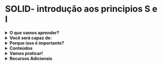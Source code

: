 # SOLID- introdução aos principios S e I

<details>
  <summary><strong> O que vamos aprender? </strong></summary><br />
 SOLID é um acrônimo utilizado para memorizarmos cinco principios básicos na engenharia de software, eles são amplamente divulgados pelo programador e escritor Robert C. Martin e tem como objetivo tornar a escrita de códigos com orientação à objetos mais simples, reutilizável, agil e padronizaods.  
  
</details>

<details>
  <summary><strong> Você será capaz de: </strong></summary><br />
 * Aplicar o principio da responsabilidade única(single-responsibility principle).
 * Aplicar o principio da segregação de interfacer(interface segregation principle).
  
</details>

<details>
  <summary><strong> Porque isso é importante? </strong></summary><br />
 - asdafwawfawfawf
  
</details>

<details>
  <summary><strong> Conteúdos </strong></summary><br />
 - asdafwawfawfawf
  
</details>

<details>
  <summary><strong> Vamos praticar! </strong></summary><br />
 - asdafwawfawfawf
  
</details>

<details>
  <summary><strong> Recursos Adicionais </strong></summary><br />
 - asdafwawfawfawf
  
</details>

